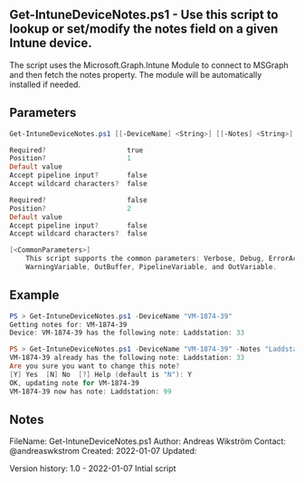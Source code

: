 ## Get-IntuneDeviceNotes.ps1 - Use this script to lookup or set/modify the notes field on a given Intune device.

The script uses the Microsoft.Graph.Intune Module to connect to MSGraph and then fetch the notes property. The module will be automatically
installed if needed.

## Parameters
```powershell
Get-IntuneDeviceNotes.ps1 [[-DeviceName] <String>] [[-Notes] <String>] [<CommonParameters>]

Required?                    true
Position?                    1
Default value
Accept pipeline input?       false
Accept wildcard characters?  false

Required?                    false
Position?                    2
Default value
Accept pipeline input?       false
Accept wildcard characters?  false

[<CommonParameters>]
    This script supports the common parameters: Verbose, Debug, ErrorAction, ErrorVariable, WarningAction,
    WarningVariable, OutBuffer, PipelineVariable, and OutVariable.
```

## Example
```powershell
PS > Get-IntuneDeviceNotes.ps1 -DeviceName "VM-1874-39"
Getting notes for: VM-1874-39
Device: VM-1874-39 has the following note: Laddstation: 33

PS > Get-IntuneDeviceNotes.ps1 -DeviceName "VM-1874-39" -Notes "Laddstation: 99"
VM-1874-39 already has the following note: Laddstation: 33
Are you sure you want to change this note?
[Y] Yes  [N] No  [?] Help (default is "N"): Y
OK, updating note for VM-1874-39
VM-1874-39 now has note: Laddstation: 99
```

## Notes
FileName:    Get-IntuneDeviceNotes.ps1
Author:      Andreas Wikström
Contact:     @andreaswkstrom
Created:     2022-01-07
Updated:

Version history:
1.0 - 2022-01-07    Intial script